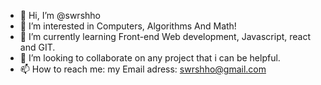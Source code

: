 - 👋 Hi, I’m @swrshho
- 👀 I’m interested in Computers, Algorithms And Math!
- 🌱 I’m currently learning Front-end Web development, Javascript, react and GIT.
- 💞️ I’m looking to collaborate on any project that i can be helpful.
- 📫 How to reach me: my Email adress: swrshho@gmail.com

<!---
swrshho/swrshho is a ✨ special ✨ repository because its `README.md` (this file) appears on your GitHub profile.
You can click the Preview link to take a look at your changes.
--->
